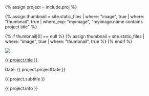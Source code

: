 {% assign project = include.proj %}

{% assign thumbnail = site.static_files | where: "image", true | where: "thumbnail", true | where_exp: "myimage", "myimage.name contains project.title" %}

{% if thumbnail[0] == null %}
  {% assign thumbnail = site.static_files | where: "image", true | where: "thumbnail", true %}
{% endif %}

<div class="portfolioItem">
  <div class="thumb">
    <a href="{{ project.url }}">
      <img class="thumbnail" src="{{ thumbnail[0].path }}"/>
    </a>
  </div>
  <div class="desc">
    <p>
      <a href="{{ project.url }}">{{ project.title }}</a>
    </p>
    <p class="projDate">
      Date: {{ project.projectDate }}
    </p>
    <p class="projectSubtitle">
      {{ project.subtitle }}
    </p>
    <p>
      {{ project.info }}
    </p>
  </div>
</div>